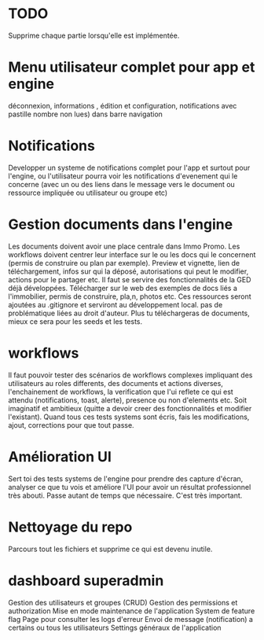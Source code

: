 # TODO

Supprime chaque partie lorsqu'elle est implémentée.

# Menu utilisateur complet pour app et engine

déconnexion, informations , édition et configuration, notifications avec pastille nombre non lues) dans barre navigation

# Notifications

Developper un systeme de notifications complet pour l'app et surtout pour l'engine, ou l'utilisateur pourra voir les notifications d'evenement qui le concerne (avec un ou des liens dans le message vers le document ou ressource impliquée ou utilisateur ou groupe etc)

# Gestion documents dans l'engine

Les documents doivent avoir une place centrale dans Immo Promo. Les workflows doivent centrer leur interface sur le ou les docs qui le concernent (permis de construire ou plan par exemple). Preview et vignette, lien de téléchargement, infos sur qui la déposé, autorisations qui peut le modifier, actions pour le partager etc.
Il faut se servire des fonctionnalités de la GED déjà développées.
Télécharger sur le web des exemples de docs liés a l'immobilier, permis de construire, pla,n, photos etc. Ces ressources seront ajoutées au .gitignore et serviront au développement local. pas de problématique liées au droit d'auteur. Plus tu téléchargeras de documents, mieux ce sera pour les seeds et les tests.

# workflows

Il faut pouvoir tester des scénarios de workflows complexes impliquant des utilisateurs au roles differents, des documents et actions diverses, l'enchainement de workflows, la verification que l'ui reflete ce qui est attendu (notifications, toast, alerte), presence ou non d'elements etc. Soit imaginatif et ambitieux (quitte a devoir creer des fonctionnalités et modifier l'existant). Quand tous ces tests systems sont écris, fais les modifications, ajout, corrections pour que tout passe.

# Amélioration UI
Sert toi des tests systems de l'engine pour prendre des capture d'écran, analyser ce que tu vois et améliore l'UI pour avoir un résultat professionnel très abouti. Passe autant de temps que nécessaire. C'est très important.

# Nettoyage du repo
Parcours tout les fichiers et supprime ce qui est devenu inutile.

# dashboard superadmin

Gestion des utilisateurs et groupes (CRUD)
Gestion des permissions et authorization
Mise en mode maintenance de l'application
System de feature flag
Page pour consulter les logs d'erreur
Envoi de message (notification) a certains ou tous les utilisateurs
Settings généraux de l'application
